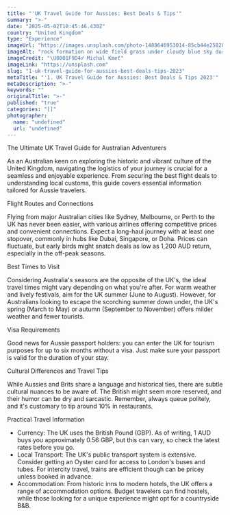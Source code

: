 ```yaml
---
title: "'UK Travel Guide for Aussies: Best Deals & Tips'"
summary: ">-"
date: "2025-05-02T10:45:46.430Z"
country: "United Kingdom"
type: "Experience"
imageUrl: "https://images.unsplash.com/photo-1488646953014-85cb44e25828?q=80&w=1935&auto=format&fit=crop&ixlib=rb-4.0.3&ixid=M3wxMjA3fDB8MHxwaG90by1wYWdlfHx8fGVufDB8fHx8fA%3D%3D"
imageAlt: "rock formation on wide field grass under cloudy blue sky during daytime"
imageCredit: "\U0001F9D4‍♂️ Michal Kmeť"
imageLink: "https://unsplash.com"
slug: "1-uk-travel-guide-for-aussies-best-deals-tips-2023"
metaTitle: "'1. UK Travel Guide for Aussies: Best Deals & Tips 2023'"
metaDescription: ">-"
keywords: ""
originalTitle: ">-"
published: "true"
categories: "[]"
photographer:
  name: "undefined"
  url: "undefined"
---
```





The Ultimate UK Travel Guide for Australian Adventurers

As an Australian keen on exploring the historic and vibrant culture of the United Kingdom, navigating the logistics of your journey is crucial for a seamless and enjoyable experience. From securing the best flight deals to understanding local customs, this guide covers essential information tailored for Aussie travelers.

Flight Routes and Connections

Flying from major Australian cities like Sydney, Melbourne, or Perth to the UK has never been easier, with various airlines offering competitive prices and convenient connections. Expect a long-haul journey with at least one stopover, commonly in hubs like Dubai, Singapore, or Doha. Prices can fluctuate, but early birds might snatch deals as low as 1,200 AUD return, especially in the off-peak seasons.

Best Times to Visit

Considering Australia's seasons are the opposite of the UK's, the ideal travel times might vary depending on what you're after. For warm weather and lively festivals, aim for the UK summer (June to August). However, for Australians looking to escape the scorching summer down under, the UK's spring (March to May) or autumn (September to November) offers milder weather and fewer tourists.

Visa Requirements

Good news for Aussie passport holders: you can enter the UK for tourism purposes for up to six months without a visa. Just make sure your passport is valid for the duration of your stay.

Cultural Differences and Travel Tips

While Aussies and Brits share a language and historical ties, there are subtle cultural nuances to be aware of. The British might seem more reserved, and their humor can be dry and sarcastic. Remember, always queue politely, and it's customary to tip around 10% in restaurants.

Practical Travel Information

- Currency: The UK uses the British Pound (GBP). As of writing, 1 AUD buys you approximately 0.56 GBP, but this can vary, so check the latest rates before you go.
- Local Transport: The UK's public transport system is extensive. Consider getting an Oyster card for access to London's buses and tubes. For intercity travel, trains are efficient though can be pricey unless booked in advance.
- Accommodation: From historic inns to modern hotels, the UK offers a range of accommodation options. Budget travelers can find hostels, while those looking for a unique experience might opt for a countryside B&B.
